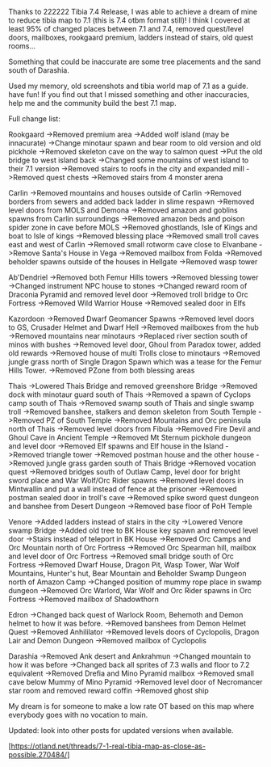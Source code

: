 Thanks to 222222 Tibia 7.4 Release, I was able to achieve a dream of mine to reduce tibia map to 7.1 (this is 7.4 otbm format still)! I think I covered at least 95% of changed places between 7.1 and 7.4, removed quest/level doors, mailboxes, rookgaard premium, ladders instead of stairs, old quest rooms...

Something that could be inaccurate are some tree placements and the sand south of Darashia.

Used my memory, old screenshots and tibia world map of 7.1 as a guide. have fun! If you find out that I missed something and other inaccuracies, help me and the community build the best 7.1 map.

Full change list:

Rookgaard
->Removed premium area
->Added wolf island (may be innacurate)
->Change minotaur spawn and bear room to old version and old pickhole
->Removed skeleton cave on the way to salmon quest
->Put the old bridge to west island back
->Changed some mountains of west island to their 7.1 version
->Removed stairs to roofs in the city and expanded mill
->Removed quest chests
->Removed stairs from 4 monster arena

Carlin
->Removed mountains and houses outside of Carlin
->Removed borders from sewers and added back ladder in slime respawn
->Removed level doors from MOLS and Demona
->Removed amazon and goblins spawns from Carlin surroundings
->Removed amazon beds and poison spider zone in cave before MOLS
->Removed ghostlands, Isle of Kings and boat to Isle of kings
->Removed blessing place
->Removed small troll caves east and west of Carlin
->Removed small rotworm cave close to Elvanbane
->Remove Santa's House in Vega
->Removed mailbox from Folda
->Removed beholder spawns outside of the houses in Hellgate
->Removed wasp tower

Ab'Dendriel
->Removed both Femur Hills towers
->Removed blessing tower
->Changed instrument NPC house to stones
->Changed reward room of Draconia Pyramid and removed level door
->Removed troll bridge to Orc Fortress
->Removed Wild Warrior House
->Removed sealed door in Elfs

Kazordoon
->Removed Dwarf Geomancer Spawns
->Removed level doors to GS, Crusader Helmet and Dwarf Hell
->Removed mailboxes from the hub
->Removed mountains near minotaurs
->Replaced river section south of minos with bushes
->Removed level door, Ghoul from Paradox tower, added old rewards
->Removed house of multi Trolls close to minotaurs
->Removed jungle grass north of Single Dragon Spawn which was a tease for the Femur Hills Tower.
->Removed PZone from both blessing areas

Thais
->Lowered Thais Bridge and removed greenshore Bridge
->Removed dock with minotaur guard south of Thais
->Removed a spawn of Cyclops camp south of Thais
->Removed swamp south of Thais and single swamp troll
->Removed banshee, stalkers and demon skeleton from South Temple
->Removed PZ of South Temple
->Removed Mountains and Orc peninsula north of Thais
->Removed level doors from Fibula
->Removed Fire Devil and Ghoul Cave in Ancient Temple
->Removed Mt Sternum pickhole dungeon and level door
->Removed Elf spawns and Elf house in the Island
->Removed triangle tower
->Removed postman house and the other house
->Removed jungle grass garden south of Thais Bridge
->Removed vocation quest
->Removed bridges south of Outlaw Camp, level door for bright sword place and War Wolf/Orc Rider spawns
->Removed level doors in Mintwallin and put a wall instead of fence at the prisoner
->Removed postman sealed door in troll's cave
->Removed spike sword quest dungeon and banshee from Desert Dungeon
->Removed base floor of PoH Temple

Venore
->Added ladders instead of stairs in the city
->Lowered Venore swamp Bridge
->Added old tree to BK House key spawn and removed level door
->Stairs instead of teleport in BK House
->Removed Orc Camps and Orc Mountain north of Orc Fortress
->Removed Orc Spearman hill, mailbox and level door of Orc Fortress
->Removed small bridge south of Orc Fortress
->Removed Dwarf House, Dragon Pit, Wasp Tower, War Wolf Mountains, Hunter's hut, Bear Mountain and Beholder Swamp Dungeon north of Amazon Camp
->Changed position of mummy rope place in swamp dungeon
->Removed Orc Warlord, War Wolf and Orc Rider spawns in Orc Fortress
->Removed mailbox of Shadowthorn

Edron
->Changed back quest of Warlock Room, Behemoth and Demon helmet to how it was before.
->Removed banshees from Demon Helmet Quest
->Removed Anhililator
->Removed levels doors of Cyclopolis, Dragon Lair and Demon Dungeon
->Removed mailbox of Cyclopolis

Darashia
->Removed Ank desert and Ankrahmun
->Changed mountain to how it was before
->Changed back all sprites of 7.3 walls and floor to 7.2 equivalent
->Removed Drefia and Mino Pyramid mailbox
->Removed small cave below Mummy of Mino Pyramid
->Removed level door of Necromancer star room and removed reward coffin
->Removed ghost ship

My dream is for someone to make a low rate OT based on this map where everybody goes with no vocation to main.

Updated: look into other posts for updated versions when available.

[https://otland.net/threads/7-1-real-tibia-map-as-close-as-possible.270484/]